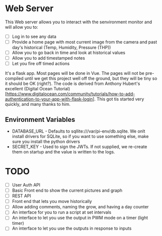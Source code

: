 # Web Server
This Web server allows you to interact with the senvironment monitor and will allow you to:

-[ ] Log in to see any data
-[ ] Provide a home page with most current image from the camera and past day's historical (Temp, Humidity, Pressure (THP))
-[ ] Allow you to go back in time and look at historical values
-[ ] Allow you to add timestamped notes
-[ ] Let you fire off timed actions

It's a flask app. Most pages will be done in Vue. The pages will not be pre-compiled until we get this project well off the ground, but they will be tiny so it should be OK (right?). The code is derived from 
Anthony Hubert's excellent (Digital Ocean Tutorial)[https://www.digitalocean.com/community/tutorials/how-to-add-authentication-to-your-app-with-flask-login]. This got tis started very quickly, and many thanks to him. 

## Environment Variables

* DATABASE_URL - Defaults to sqllite:///var/pi-env/db.sqlite. We onlt install drivers for SQLite, so if you want to use something else, make sure you install the python drivers
* SECRET_KEY - Used to sign the JWTs. If not supplied, we re-create them on startup and the value is written to the logs. 

# TODO

-[ ] User Auth API
-[ ] Basic Front end to show the current pictures and graph
-[ ] REST API
-[ ] Front end that lets you move historically
-[ ] Allow adding comments, naming the grow, and having a day counter
-[ ] An interface for you to run a script at set intervals
-[ ] An interface to let you use the output in PWM mode on a timer (light timer)
-[ ] An interface to let you use the outputs in response to inputs
